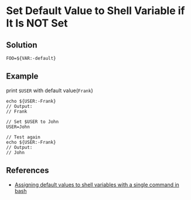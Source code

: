 # Set Default Value to Shell Variable if It Is NOT Set

## Solution
```
FOO=${VAR:-default}
```

## Example

print `$USER` with default value(`Frank`)

```
echo ${USER:-Frank}
// Output:
// Frank

// Set $USER to John
USER=John

// Test again
echo ${USER:-Frank}
// Output:
// John
```

## References
* [Assigning default values to shell variables with a single command in bash](https://stackoverflow.com/questions/2013547/assigning-default-values-to-shell-variables-with-a-single-command-in-bash)
